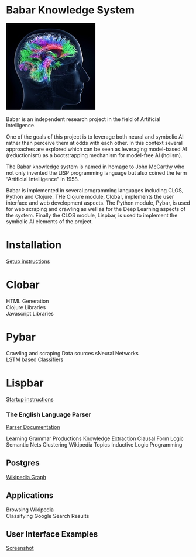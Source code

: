 # Babar Knowledge System

![Logo](doc/images/babar-logo-medium.jpg)

Babar is an independent research project in the field of Artificial Intelligence.

One of the goals of this project is to leverage both neural and symbolic AI rather than perceive them at odds with each other. In this context several approaches are explored which can be seen as leveraging model-based AI (reductionism) as a bootstrapping mechanism for model-free AI (holism).

The Babar knowledge system is named in homage to John McCarthy who not only invented the LISP programming language but also coined the term “Artificial Intelligence” in 1958.

Babar is implemented in several programming languages including CLOS, Python and Clojure.
THe Clojure module, Clobar, implements the user interface and web development aspects.
The Python module, Pybar, is used for web scraping and crawling as well as for the Deep Learning aspects of the system. Finally the CLOS module, Lispbar, is used to implement the symbolic AI elements of the project.


# Installation

[Setup instructions](doc/setup.md)

# Clobar

HTML Generation  
Clojure Libraries  
Javascript Libraries  



# Pybar

Crawling and scraping
Data sources
sNeural Networks  
LSTM based Classifiers



# Lispbar  

[Startup instructions](doc/lispbar.md)

### The English Language Parser

[Parser Documentation](doc/parser.md)

Learning Grammar Productions
Knowledge Extraction
Clausal Form Logic
Semantic Nets
Clustering Wikipedia Topics
Inductive Logic Programming


## Postgres

[Wikipedia Graph](doc/db.md)


## Applications  

Browsing Wikipedia  
Classifying Google Search Results  


## User Interface Examples

[Screenshot](doc/screenshots.md)
